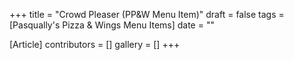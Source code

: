 +++
title = "Crowd Pleaser (PP&W Menu Item)"
draft = false
tags = [Pasqually's Pizza & Wings Menu Items]
date = ""

[Article]
contributors = []
gallery = []
+++